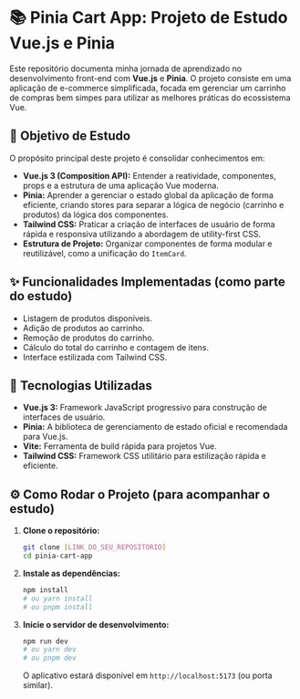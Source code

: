 # 📚 Pinia Cart App: Projeto de Estudo Vue.js e Pinia

Este repositório documenta minha jornada de aprendizado no desenvolvimento front-end com **Vue.js** e **Pinia**. O projeto consiste em uma aplicação de e-commerce simplificada, focada em gerenciar um carrinho de compras bem simpes para utilizar as melhores práticas do ecossistema Vue.

## 🎯 Objetivo de Estudo

O propósito principal deste projeto é consolidar conhecimentos em:

-   **Vue.js 3 (Composition API):** Entender a reatividade, componentes, props e a estrutura de uma aplicação Vue moderna.
-   **Pinia:** Aprender a gerenciar o estado global da aplicação de forma eficiente, criando stores para separar a lógica de negócio (carrinho e produtos) da lógica dos componentes.
-   **Tailwind CSS:** Praticar a criação de interfaces de usuário de forma rápida e responsiva utilizando a abordagem de utility-first CSS.
-   **Estrutura de Projeto:** Organizar componentes de forma modular e reutilizável, como a unificação do `ItemCard`.

## ✨ Funcionalidades Implementadas (como parte do estudo)

-   Listagem de produtos disponíveis.
-   Adição de produtos ao carrinho.
-   Remoção de produtos do carrinho.
-   Cálculo do total do carrinho e contagem de itens.
-   Interface estilizada com Tailwind CSS.

## 🚀 Tecnologias Utilizadas

-   **Vue.js 3:** Framework JavaScript progressivo para construção de interfaces de usuário.
-   **Pinia:** A biblioteca de gerenciamento de estado oficial e recomendada para Vue.js.
-   **Vite:** Ferramenta de build rápida para projetos Vue.
-   **Tailwind CSS:** Framework CSS utilitário para estilização rápida e eficiente.

## ⚙️ Como Rodar o Projeto (para acompanhar o estudo)

1.  **Clone o repositório:**
    ```bash
    git clone [LINK_DO_SEU_REPOSITORIO]
    cd pinia-cart-app
    ```
2.  **Instale as dependências:**
    ```bash
    npm install
    # ou yarn install
    # ou pnpm install
    ```
3.  **Inicie o servidor de desenvolvimento:**
    ```bash
    npm run dev
    # ou yarn dev
    # ou pnpm dev
    ```
    O aplicativo estará disponível em `http://localhost:5173` (ou porta similar).
